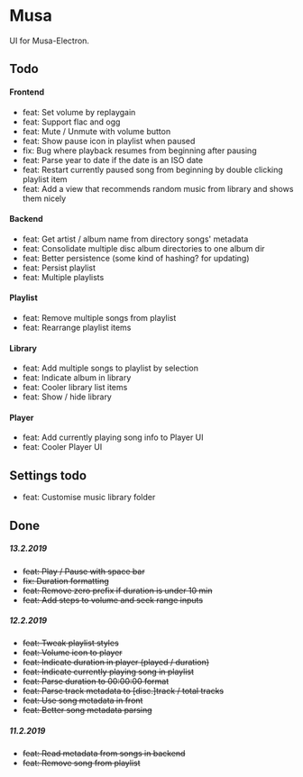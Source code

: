 # Musa

UI for Musa-Electron.

## Todo

#### Frontend

- feat: Set volume by replaygain
- feat: Support flac and ogg
- feat: Mute / Unmute with volume button
- feat: Show pause icon in playlist when paused
- fix: Bug where playback resumes from beginning after pausing
- feat: Parse year to date if the date is an ISO date
- feat: Restart currently paused song from beginning by double clicking playlist item
- feat: Add a view that recommends random music from library and shows them nicely

#### Backend

- feat: Get artist / album name from directory songs' metadata
- feat: Consolidate multiple disc album directories to one album dir
- feat: Better persistence (some kind of hashing? for updating)
- feat: Persist playlist
- feat: Multiple playlists

#### Playlist

- feat: Remove multiple songs from playlist
- feat: Rearrange playlist items

#### Library

- feat: Add multiple songs to playlist by selection
- feat: Indicate album in library
- feat: Cooler library list items
- feat: Show / hide library

#### Player

- feat: Add currently playing song info to Player UI
- feat: Cooler Player UI

## Settings todo

- feat: Customise music library folder

## Done

##### 13.2.2019

- ~~feat: Play / Pause with space bar~~
- ~~fix: Duration formatting~~
- ~~feat: Remove zero prefix if duration is under 10 min~~
- ~~feat: Add steps to volume and seek range inputs~~

##### 12.2.2019

- ~~feat: Tweak playlist styles~~
- ~~feat: Volume icon to player~~
- ~~feat: Indicate duration in player (played / duration)~~
- ~~feat: Indicate currently playing song in playlist~~
- ~~feat: Parse duration to 00:00:00 format~~
- ~~feat: Parse track metadata to [disc.]track / total tracks~~
- ~~feat: Use song metadata in front~~
- ~~feat: Better song metadata parsing~~

##### 11.2.2019

- ~~feat: Read metadata from songs in backend~~
- ~~feat: Remove song from playlist~~
